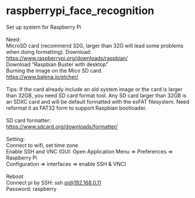 # raspberrypi_face_recognition
Set up system for Raspberry Pi</br>
</br>
Need:</br>
MicroSD card (recommend 32G, larger than 32G will lead some problems when doing
formatting).
Download:</br>
https://www.raspberrypi.org/downloads/raspbian/</br>
Download “Raspbian Buster with desktop”</br>
Burning the image on the Mico SD card.</br>
https://www.balena.io/etcher/</br>
</br>
Tips: If the card already include an old system image or the card is larger than 32GB, you
need SD card format tool. Any SD card larger than 32GB is an SDXC card and will be default
formatted with the exFAT filesystem. Need reformat it as FAT32 form to support Raspbian
bootloader.</br>
</br>
SD card formatter:</br>
https://www.sdcard.org/downloads/formatter/</br>
</br>
Setting:</br>
Connect to wifi, set time zone</br>
Enable SSH and VNC (GUI: Open Application Menu => Preferences => Raspberry Pi</br>
Configuration => interfaces => enable SSH & VNC)</br>
</br>
Reboot</br>
Connect pi by SSH: ssh pi@192.168.0.11</br>
Password: raspberry </br>

